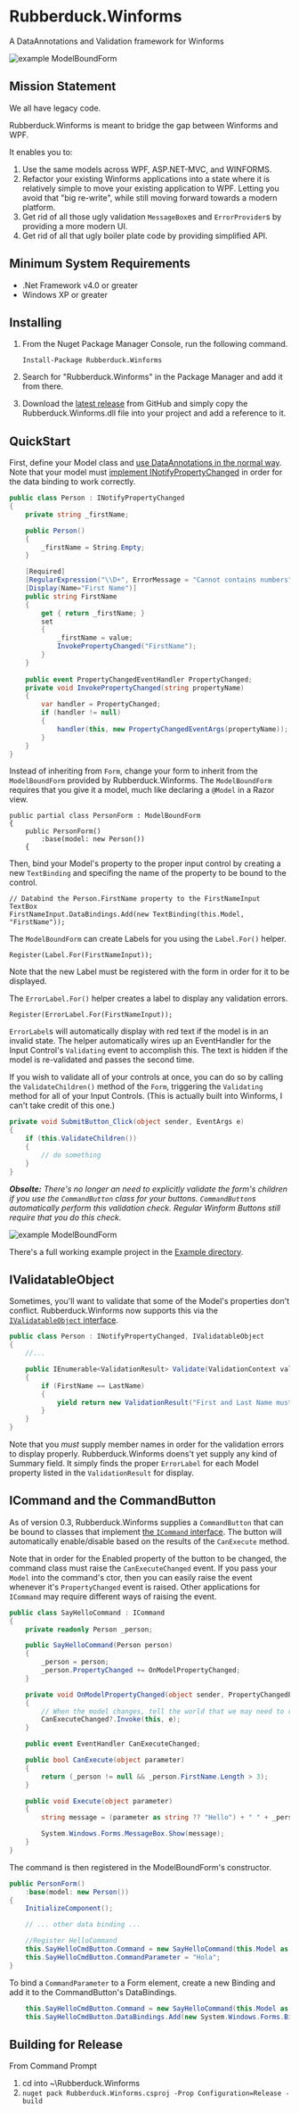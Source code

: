 # Rubberduck.Winforms
A DataAnnotations and Validation framework for Winforms

  ![example ModelBoundForm](http://i.imgur.com/0wl4l4h.png)

## Mission Statement

We all have legacy code. 

Rubberduck.Winforms is meant to bridge the gap between Winforms and WPF.

It enables you to:

  1. Use the same models across WPF, ASP.NET-MVC, and WINFORMS.
  2. Refactor your existing Winforms applications into a state where it is relatively simple to move your existing application to WPF.
    Letting you avoid that "big re-write", while still moving forward towards a modern platform.
  3. Get rid of all those ugly validation `MessageBox`es and `ErrorProvider`s by providing a more modern UI.
  4. Get rid of all that ugly boiler plate code by providing simplified API.
  
## Minimum System Requirements

  - .Net Framework v4.0 or greater
  - Windows XP or greater
  
## Installing

  1. From the Nuget Package Manager Console, run the following command.
	 
	 ```
     Install-Package Rubberduck.Winforms
	 ```

  2. Search for "Rubberduck.Winforms" in the Package Manager and add it from there.
  3. Download the [latest release](https://github.com/ckuhn203/Rubberduck.Winforms/releases) from GitHub and simply copy the Rubberduck.Winforms.dll file into your project and add a reference to it.


## QuickStart

  First, define your Model class and [use DataAnnotations in the normal way][annotations]. Note that your model must [implement INotifyPropertyChanged][INotifyPropertyChanged] in order for the data binding to work correctly. 
  
  [annotations]:https://msdn.microsoft.com/en-us/library/dd901590(VS.95).aspx
  [INotifyPropertyChanged]:https://msdn.microsoft.com/library/ms229614(v=vs.100).aspx
    
```csharp
public class Person : INotifyPropertyChanged
{
    private string _firstName;

    public Person()
    {
        _firstName = String.Empty;
    }

    [Required]
    [RegularExpression("\\D+", ErrorMessage = "Cannot contains numbers")]
    [Display(Name="First Name")]
    public string FirstName
    {
        get { return _firstName; }
        set
        {
            _firstName = value;
            InvokePropertyChanged("FirstName");
        }
    }
        
    public event PropertyChangedEventHandler PropertyChanged;
    private void InvokePropertyChanged(string propertyName)
    {
        var handler = PropertyChanged;
        if (handler != null)
        {
            handler(this, new PropertyChangedEventArgs(propertyName));
        }
    }
}
```

  Instead of inheriting from `Form`, change your form to inherit from the `ModelBoundForm` provided by Rubberduck.Winforms.
  The `ModelBoundForm` requires that you give it a model, much like declaring a `@Model` in a Razor view.
  
    public partial class PersonForm : ModelBoundForm
    {
        public PersonForm()
            :base(model: new Person())
        {
        

  Then, bind your Model's property to the proper input control by creating a new `TextBinding` and specifing the name of the property to be bound to the control.
  
    // Databind the Person.FirstName property to the FirstNameInput TextBox
    FirstNameInput.DataBindings.Add(new TextBinding(this.Model, "FirstName"));
    
  The `ModelBoundForm` can create Labels for you using the `Label.For()` helper.
  
    Register(Label.For(FirstNameInput));
    
  Note that the new Label must be registered with the form in order for it to be displayed.
  
  The `ErrorLabel.For()` helper creates a label to display any validation errors.
  
    Register(ErrorLabel.For(FirstNameInput));
    
  `ErrorLabel`s will automatically display with red text if the model is in an invalid state. The helper automatically wires up an EventHandler for the Input Control's `Validating` event to accomplish this. The text is hidden if the model is re-validated and passes the second time. 
  
  If you wish to validate all of your controls at once, you can do so by calling the `ValidateChildren()` method of the `Form`, triggering the `Validating` method for all of your Input Controls. (This is actually built into Winforms, I can't take credit of this one.)
  
```csharp
private void SubmitButton_Click(object sender, EventArgs e)
{
    if (this.ValidateChildren())
    {
        // do something
    }
}
```

  ***Obsolte:*** *There's no longer an need to explicitly validate the form's children if you use the `CommandButton` class for your buttons.
  `CommandButton`s automatically perform this validation check. Regular Winform Buttons still require that you do this check.*
    
  ![example ModelBoundForm](http://i.imgur.com/0wl4l4h.png)
  
  There's a full working example project in the [Example directory](https://github.com/ckuhn203/Rubberduck.Winforms/tree/master/Example).

## IValidatableObject

Sometimes, you'll want to validate that some of the Model's properties don't conflict.
Rubberduck.Winforms now supports this via the [`IValidatableObject` interface](https://msdn.microsoft.com/en-us/library/system.componentmodel.dataannotations.ivalidatableobject(v=vs.110).aspx).

```csharp
public class Person : INotifyPropertyChanged, IValidatableObject
{
	//...

	public IEnumerable<ValidationResult> Validate(ValidationContext validationContext)
    {
        if (FirstName == LastName)
        {
            yield return new ValidationResult("First and Last Name must be different.", new[] { "FirstName", "LastName" });
        }
    }
}
```

Note that you *must* supply member names in order for the validation errors to display properly.
Rubberduck.Winforms doens't yet supply any kind of Summary field. It simply finds the proper `ErrorLabel` for each Model property listed in the `ValidationResult` for display.

## ICommand and the CommandButton

As of version 0.3, Rubberduck.Winforms supplies a `CommandButton` that can be bound to classes that implement [the `ICommand` interface](https://msdn.microsoft.com/en-us/library/system.windows.input.icommand(v=vs.110).aspx).
The button will automatically enable/disable based on the results of the `CanExecute` method.

Note that in order for the Enabled property of the button to be changed, the command class must raise the `CanExecuteChanged` event.
If you pass your `Model` into the command's ctor, then you can easily raise the event whenever it's `PropertyChanged` event is raised.
Other applications for `ICommand` may require different ways of raising the event.

```csharp
public class SayHelloCommand : ICommand
{
    private readonly Person _person;

    public SayHelloCommand(Person person)
    {
        _person = person;
        _person.PropertyChanged += OnModelPropertyChanged;
    }

    private void OnModelPropertyChanged(object sender, PropertyChangedEventArgs e)
    {
        // When the model changes, tell the world that we may need to re-evaluate CanExecute.
        CanExecuteChanged?.Invoke(this, e);
    }

    public event EventHandler CanExecuteChanged;

    public bool CanExecute(object parameter)
    {
        return (_person != null && _person.FirstName.Length > 3);
    }

    public void Execute(object parameter)
    {
        string message = (parameter as string ?? "Hello") + " " + _person.FirstName;

        System.Windows.Forms.MessageBox.Show(message);
    }
}
```

  The command is then registered in the ModelBoundForm's constructor.

```csharp
public PersonForm()
	:base(model: new Person())
{
	InitializeComponent();

	// ... other data binding ...

	//Register HelloCommand
	this.SayHelloCmdButton.Command = new SayHelloCommand(this.Model as Person);
	this.SayHelloCmdButton.CommandParameter = "Hola";
}
```

  To bind a `CommandParameter` to a Form element, create a new Binding and add it to the CommandButton's DataBindings.

```csharp
	this.SayHelloCmdButton.Command = new SayHelloCommand(this.Model as Person);
	this.SayHelloCmdButton.DataBindings.Add(new System.Windows.Forms.Binding("CommandParameter", this.LastNameInput, "Text"));
```

## Building for Release

From Command Prompt 
  
  1. cd into ~\Rubberduck.Winforms
  2. `nuget pack Rubberduck.Winforms.csproj -Prop Configuration=Release -build`
  

  
